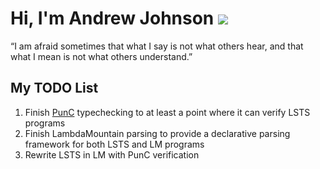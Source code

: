 # Hi, I'm Andrew Johnson ![](https://komarev.com/ghpvc/?username=andrew-johnson-4)

“I am afraid sometimes that what I say is not what others hear, and that what I mean is not what others understand.”

## My TODO List

1. Finish [PunC](https://github.com/andrew-johnson-4/PunCalculus) typechecking to at least a point where it can verify LSTS programs
2. Finish LambdaMountain parsing to provide a declarative parsing framework for both LSTS and LM programs
3. Rewrite LSTS in LM with PunC verification

